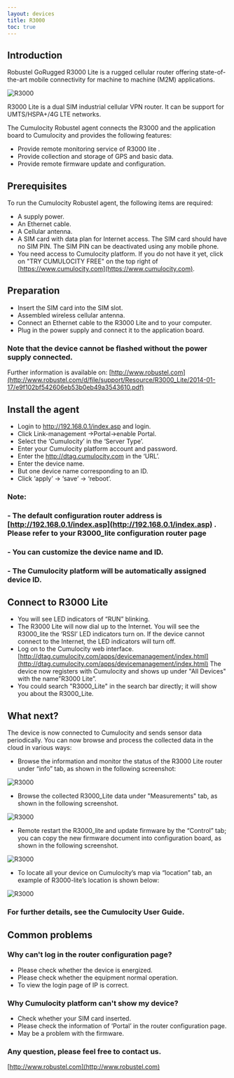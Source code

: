 ```yaml
---
layout: devices
title: R3000
toc: true
---
```


## Introduction

Robustel GoRugged R3000 Lite is a rugged cellular router offering state-of-the-art mobile connectivity for machine to machine (M2M) applications.

![R3000](/guides/devices/r3000/R3000.png)

R3000 Lite is a dual SIM industrial cellular VPN router. It can be support for UMTS/HSPA+/4G LTE networks.

The Cumulocity Robustel agent connects the R3000 and the application board to Cumulocity and provides the following features:

- Provide remote monitoring service of R3000 lite .
- Provide collection and storage of GPS and basic data.
- Provide remote firmware update and configuration.

## Prerequisites

To run the Cumulocity Robustel agent, the following items are required:

- A supply power.
- An Ethernet cable.
- A Cellular antenna.
- A SIM card with data plan for Internet access. The SIM card should have no SIM PIN. The SIM PIN can be deactivated using any mobile phone.
- You need access to Cumulocity platform. If you do not have it yet, click on "TRY CUMULOCITY FREE" on the top right of [https://www.cumulocity.com](https://www.cumulocity.com).

## Preparation

-	Insert the SIM card into the SIM slot.
-	Assembled wireless cellular antenna.
-	Connect an Ethernet cable to the R3000 Lite and to your computer.
-	Plug in the power supply and connect it to the application board.

### Note that the device cannot be flashed without the power supply connected.

Further information is available on: [http://www.robustel.com](http://www.robustel.com/d/file/support/Resource/R3000_Lite/2014-01-17/e9f102bf542606eb53b0eb49a3543610.pdf)

## Install the agent

-	Login to http://192.168.0.1/index.asp and login. 
-	Click Link-management →Portal→enable Portal.
-	Select the ‘Cumulocity’ in the ‘Server Type’. 
-	Enter your Cumulocity platform account and password.
-	Enter the http://dtag.cumulocity.com in the ‘URL’.
-	Enter the device name. 
-	But one device name corresponding to an ID.
-	Click  ‘apply’ → ‘save’ → ‘reboot’.

### Note: 
### - The default configuration router address is [http://192.168.0.1/index.asp](http://192.168.0.1/index.asp) . Please refer to your R3000_lite configuration router page
### - You can customize the device name and ID.
### - The Cumulocity platform will be automatically assigned device ID.

## Connect to R3000 Lite

- You will see LED indicators of “RUN” blinking. 
- The R3000 Lite will now dial up to the Internet. You will see the R3000_lite the ‘RSSI’ LED indicators turn on. If the device cannot connect to the Internet, the LED indicators will turn off.
- Log on to the Cumulocity web interface.
[http://dtag.cumulocity.com/apps/devicemanagement/index.html](http://dtag.cumulocity.com/apps/devicemanagement/index.html) 
The device now registers with Cumulocity and shows up under "All Devices" with the name”R3000 Lite”.
- You could search "R3000_Lite" in the search bar directly; it will show you about the R3000_Lite.

## What next?

The device is now connected to Cumulocity and sends sensor data periodically. You can now browse and process the collected data in the cloud in various ways:

- Browse the information and monitor the status of the R3000 Lite router under “info” tab, as shown in the following screenshot:

![R3000](/guides/devices/r3000/R3000_info.png)

- Browse the collected R3000_Lite data under "Measurements" tab, as shown in the following screenshot.

![R3000](/guides/devices/r3000/R3000_measure.png)

- Remote restart the R3000_lite and update firmware by the “Control” tab; you can copy the new firmware document into configuration board, as shown in the following screenshot.

![R3000](/guides/devices/r3000/R3000_control.png)

- To locate all your device on Cumulocity’s map via “location” tab, an example of R3000-lite’s location is shown below:

![R3000](/guides/devices/r3000/R3000_location.png)

### For further details, see the Cumulocity User Guide.

## Common problems

### Why can't log in the router configuration page?

- Please check whether the device is energized.
- Please check whether the equipment normal operation.
- To view the login page of IP is correct.

### Why Cumulocity platform can't show my device?

- Check whether your SIM card inserted.
- Please check the information of ‘Portal’ in the router configuration page. 
- May be a problem with the firmware. 

### Any question, please feel free to contact us.
[http://www.robustel.com](http://www.robustel.com) 